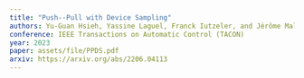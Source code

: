 ```yaml
---
title: "Push--Pull with Device Sampling"
authors: Yu-Guan Hsieh, Yassine Laguel, Franck Iutzeler, and Jérôme Malick
conference: IEEE Transactions on Automatic Control (TACON)
year: 2023
paper: assets/file/PPDS.pdf
arxiv: https://arxiv.org/abs/2206.04113
---
```

